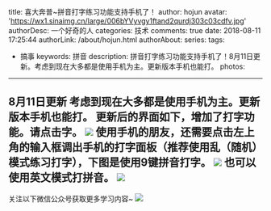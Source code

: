 title: 喜大奔普~拼音打字练习功能支持手机了！
author: hojun
avatar: 'https://wx1.sinaimg.cn/large/006bYVyvgy1ftand2qurdj303c03cdfv.jpg'
authorDesc: 一个好奇的人
categories: 技术
comments: true
date: 2018-08-11 17:25:44
authorLink: /about/hojun.html
authorAbout:
series:
tags:
 - 搞事
keywords: 拼音
description: 拼音打字练习功能支持手机了！8月11日更新。考虑到现在大多都是使用手机为主。更新版本手机也能打。
photos:
---
8月11日更新
考虑到现在大多都是使用手机为主。更新版本手机也能打。
更新后的界面如下，增加了打字功能。请点击字。
![](https://wx3.sinaimg.cn/large/006bYVyvgy1fu663warkyj30u01hcac5.jpg)
使用手机的朋友，还需要点击左上角的输入框调出手机的打字面板（推荐使用乱（随机）模式练习打字），下图是使用9键拼音打字。
![](https://wx3.sinaimg.cn/large/006bYVyvgy1fu663warkyj30u01hcac5.jpg)
也可以使用英文模式打拼音。
![](https://wx1.sinaimg.cn/large/006bYVyvgy1fu663xfyrlj30u01hcgow.jpg)
----------
关注以下微信公众号获取更多学习内容~
![](https://wx4.sinaimg.cn/large/006bYVyvgy1fu668vj3lgj307i07iq43.jpg)